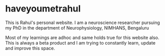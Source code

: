 # haveyoumetrahul
This is Rahul's personal website. I am a neuroscience researcher pursuing my PhD in the department of Neurophysiology, NIMHANS, Bengaluru

Most of my learnings are adhoc and same holds true for this website also. 
This is always a beta product and I am trying to constantly learn, update and improve this space.
